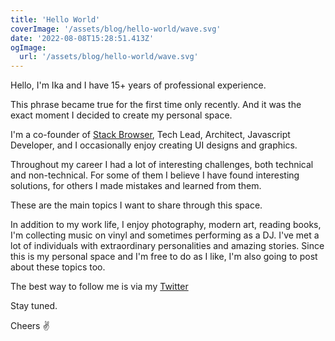 ```yaml
---
title: 'Hello World'
coverImage: '/assets/blog/hello-world/wave.svg'
date: '2022-08-08T15:28:51.413Z'
ogImage:
  url: '/assets/blog/hello-world/wave.svg'
---
```


Hello, I'm Ika and I have 15+ years of professional experience. 

This phrase became true for the first time only recently. And it was the exact moment I decided to create my personal space.

I'm a co-founder of [Stack Browser](https://www.stackbrowser.com), Tech Lead, Architect, Javascript Developer, and I occasionally enjoy creating UI designs and graphics.

Throughout my career I had a lot of interesting challenges, both technical and non-technical. For some of them I believe I have found interesting solutions, for others I made mistakes and learned from them.

These are the main topics I want to share through this space.

In addition to my work life, I enjoy photography, modern art, reading books, I'm collecting music on vinyl and sometimes performing as a DJ. I've met a lot of individuals with extraordinary personalities and amazing stories. Since this is my personal space and I'm free to do as I like, I'm also going to post about these topics too.


The best way to follow me is via my [Twitter](https://twitter.com/itsikap)

Stay tuned.

Cheers ✌️